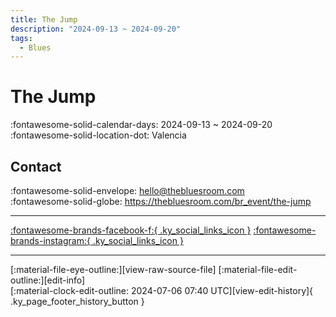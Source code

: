 ```yaml
---
title: The Jump
description: "2024-09-13 ~ 2024-09-20"
tags:
  - Blues
---
```


# The Jump 

:fontawesome-solid-calendar-days: 2024-09-13 ~ 2024-09-20  
:fontawesome-solid-location-dot: Valencia  

## Contact

:fontawesome-solid-envelope: <hello@thebluesroom.com>  
:fontawesome-solid-globe: <https://thebluesroom.com/br_event/the-jump>  

---

 [:fontawesome-brands-facebook-f:{ .ky_social_links_icon }](https://www.facebook.com/TheBluesRoomAV) [:fontawesome-brands-instagram:{ .ky_social_links_icon }](https://instagram.com/thebluesroom_adamoandvicci)

---

<div class="ky_page_footer" markdown>
<div class="ky_page_footer_trailing" markdown="span">
[:material-file-eye-outline:][view-raw-source-file]
[:material-file-edit-outline:][edit-info]
</div>
<div class="ky_page_footer_leading" markdown="span">
[:material-clock-edit-outline: 2024-07-06 07:40 UTC][view-edit-history]{ .ky_page_footer_history_button }
</div>
</div>

[view-raw-source-file]: https://github.com/swingdance/events/blob/main/2024/es_ES/the-jump-2024.json "View Raw Source File"
[edit-info]: https://github.com/swingdance/events/issues/new?assignees=&labels=update+event&projects=&template=03-update_entity.yml&title=Update%20Event%3A%202024%2Fes_ES%20%E2%80%A2%20The%20Jump&region=es_ES&year=2024&id=the-jump-2024&name=The%20Jump&org_id= "Edit Info"

[view-edit-history]: https://github.com/swingdance/events/commits/main/2024/es_ES/the-jump-2024.json "View Edit History"
